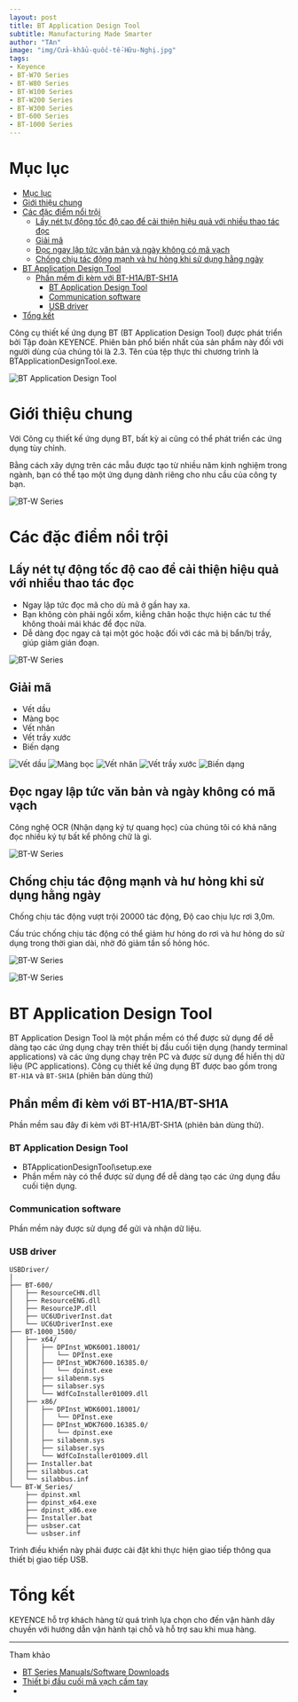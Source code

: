 ```yaml
---
layout: post
title: BT Application Design Tool
subtitle: Manufacturing Made Smarter
author: "TAn"
image: "img/Cửa-khẩu-quốc-tế-Hữu-Nghị.jpg"
tags:
- Keyence
- BT-W70 Series
- BT-W80 Series
- BT-W100 Series
- BT-W200 Series
- BT-W300 Series
- BT-600 Series
- BT-1000 Series
---
```


# Mục lục

- [Mục lục](#mục-lục)
- [Giới thiệu chung](#giới-thiệu-chung)
- [Các đặc điểm nổi trội](#các-đặc-điểm-nổi-trội)
	- [Lấy nét tự động tốc độ cao để cải thiện hiệu quả với nhiều thao tác đọc](#lấy-nét-tự-động-tốc-độ-cao-để-cải-thiện-hiệu-quả-với-nhiều-thao-tác-đọc)
	- [Giải mã](#giải-mã)
	- [Đọc ngay lập tức văn bản và ngày không có mã vạch](#đọc-ngay-lập-tức-văn-bản-và-ngày-không-có-mã-vạch)
	- [Chống chịu tác động mạnh và hư hỏng khi sử dụng hằng ngày](#chống-chịu-tác-động-mạnh-và-hư-hỏng-khi-sử-dụng-hằng-ngày)
- [BT Application Design Tool](#bt-application-design-tool)
	- [Phần mềm đi kèm với BT-H1A/BT-SH1A](#phần-mềm-đi-kèm-với-bt-h1abt-sh1a)
		- [BT Application Design Tool](#bt-application-design-tool-1)
		- [Communication software](#communication-software)
		- [USB driver](#usb-driver)
- [Tổng kết](#tổng-kết)

Công cụ thiết kế ứng dụng BT (BT Application Design Tool) được phát triển bởi Tập đoàn KEYENCE. Phiên bản phổ biến nhất của sản phẩm này đối với người dùng của chúng tôi là 2.3. Tên của tệp thực thi chương trình là BTApplicationDesignTool.exe.

![BT Application Design Tool](https://boxxv.github.io/img/2023/lp_btw_spec_hdg_01_1617068.webp "BT Application Design Tool")


# Giới thiệu chung

Với Công cụ thiết kế ứng dụng BT, bất kỳ ai cũng có thể phát triển các ứng dụng tùy chỉnh.

Bằng cách xây dựng trên các mẫu được tạo từ nhiều năm kinh nghiệm trong ngành, bạn có thể tạo một ứng dụng dành riêng cho nhu cầu của công ty bạn.

![BT-W Series](https://boxxv.github.io/img/2023/support_user_bt_dl_btn_02_1734759.webp "BT-W Series")

# Các đặc điểm nổi trội

## Lấy nét tự động tốc độ cao để cải thiện hiệu quả với nhiều thao tác đọc

- Ngay lập tức đọc mã cho dù mã ở gần hay xa.
- Bạn không còn phải ngồi xổm, kiễng chân hoặc thực hiện các tư thế không thoải mái khác để đọc nữa.
- Dễ dàng đọc ngay cả tại một góc hoặc đối với các mã bị bẩn/bị trầy, giúp giảm gián đoạn.

![BT-W Series](https://boxxv.github.io/img/2023/5c89302345ad90f3c9bc.jpg "BT-W Series")

## Giải mã

- Vết dầu
- Màng bọc
- Vết nhăn
- Vết trầy xước
- Biến dạng

![Vết dầu](https://boxxv.github.io/img/2023/series_bt-w300_w200_features_02-01_1975298.webp "Vết dầu")
![Màng bọc](https://boxxv.github.io/img/2023/series_bt-w300_w200_features_02-02_1975299.webp "Màng bọc")
![Vết nhăn](https://boxxv.github.io/img/2023/series_bt-w300_w200_features_02-03_1975300.webp "Vết nhăn")
![Vết trầy xước](https://boxxv.github.io/img/2023/series_bt-w300_w200_features_02-04_1975301.webp "Vết trầy xước")
![Biến dạng](https://boxxv.github.io/img/2023/series_bt-w300_w200_features_02-05_1975302.webp "Biến dạng")

## Đọc ngay lập tức văn bản và ngày không có mã vạch

Công nghệ OCR (Nhận dạng ký tự quang học) của chúng tôi có khả năng đọc nhiều ký tự bất kể phông chữ là gì.

![BT-W Series](https://boxxv.github.io/img/2023/series_bt-w300_w200_features_03-01_1975303.webp "BT-W Series")

## Chống chịu tác động mạnh và hư hỏng khi sử dụng hằng ngày

Chống chịu tác động vượt trội 20000 tác động, Độ cao chịu lực rơi 3,0m.

Cấu trúc chống chịu tác động có thể giảm hư hỏng do rơi và hư hỏng do sử dụng trong thời gian dài, nhờ đó giảm tần số hỏng hóc.

![BT-W Series](https://boxxv.github.io/img/2023/series_bt-w300_w200_features_04-01_1975305.webp "BT-W Series")

![BT-W Series](https://boxxv.github.io/img/2023/series_bt-w300_w200_features_04-02_1975306.webp "BT-W Series")


# BT Application Design Tool

BT Application Design Tool là một phần mềm có thể được sử dụng để dễ dàng tạo các ứng dụng chạy trên thiết bị đầu cuối tiện dụng (handy terminal applications) và các ứng dụng chạy trên PC và được sử dụng để hiển thị dữ liệu (PC applications). Công cụ thiết kế ứng dụng BT được bao gồm trong `BT-H1A` và `BT-SH1A` (phiên bản dùng thử)

## Phần mềm đi kèm với BT-H1A/BT-SH1A

Phần mềm sau đây đi kèm với BT-H1A/BT-SH1A (phiên bản dùng thử).

### BT Application Design Tool

- BTApplicationDesignTool\setup.exe
- Phần mềm này có thể được sử dụng để dễ dàng tạo các ứng dụng đầu cuối tiện dụng.

### Communication software

Phần mềm này được sử dụng để gửi và nhận dữ liệu.

### USB driver

```
USBDriver/
│
├── BT-600/
│   ├── ResourceCHN.dll
│   ├── ResourceENG.dll
│   ├── ResourceJP.dll
│   ├── UC6UDriverInst.dat
│   └── UC6UDriverInst.exe
├── BT-1000_1500/
│   ├── x64/
│   │   ├── DPInst_WDK6001.18001/
│   │   │   └── DPInst.exe
│   │   ├── DPInst_WDK7600.16385.0/
│   │   │   └── dpinst.exe
│   │   ├── silabenm.sys
│   │   ├── silabser.sys
│   │   └── WdfCoInstaller01009.dll
│   ├── x86/
│   │   ├── DPInst_WDK6001.18001/
│   │   │   └── DPInst.exe
│   │   ├── DPInst_WDK7600.16385.0/
│   │   │   └── dpinst.exe
│   │   ├── silabenm.sys
│   │   ├── silabser.sys
│   │   └── WdfCoInstaller01009.dll
│   ├── Installer.bat
│   ├── silabbus.cat
│   └── silabbus.inf
└── BT-W_Series/
    ├── dpinst.xml
    ├── dpinst_x64.exe
    ├── dpinst_x86.exe
    ├── Installer.bat
    ├── usbser.cat
    └── usbser.inf
```

Trình điều khiển này phải được cài đặt khi thực hiện giao tiếp thông qua thiết bị giao tiếp USB.

# Tổng kết

KEYENCE hỗ trợ khách hàng từ quá trình lựa chọn cho đến vận hành dây chuyền với hướng dẫn vận hành tại chỗ và hỗ trợ sau khi mua hàng.

-----
Tham khảo
- [BT Series Manuals/Software Downloads](https://www.keyence.com.vn/support/user/bt/download/)
- [Thiết bị đầu cuối mã vạch cầm tay](https://www.keyence.com.vn/products/mobile-computers/handheld-computers/bt-w300_w200/)
- []()